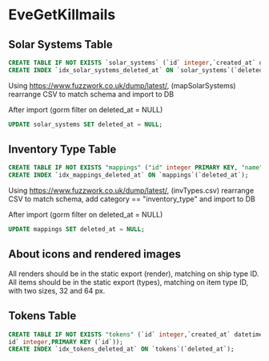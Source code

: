 # EveGetKillmails

## Solar Systems Table

```sql
CREATE TABLE IF NOT EXISTS `solar_systems` (`id` integer,`created_at` datetime,`updated_at` datetime,`deleted_at` datetime,`name` text, `security_status` real, `region_id` integer,PRIMARY KEY (`id`));
CREATE INDEX `idx_solar_systems_deleted_at` ON `solar_systems`(`deleted_at`);
```

Using https://www.fuzzwork.co.uk/dump/latest/, (mapSolarSystems) rearrange CSV to match schema and import to DB

After import (gorm filter on deleted_at = NULL)
```sql
UPDATE solar_systems SET deleted_at = NULL;
```

## Inventory Type Table

```sql
CREATE TABLE IF NOT EXISTS "mappings" ("id" integer PRIMARY KEY, "name" TEXT, `created_at` datetime, `updated_at` datetime, `deleted_at` datetime, `category` text);
CREATE INDEX `idx_mappings_deleted_at` ON `mappings`(`deleted_at`);
```

Using https://www.fuzzwork.co.uk/dump/latest/, (invTypes.csv) rearrange CSV to match schema, add category == "inventory_type" and import to DB

After import (gorm filter on deleted_at = NULL)
```sql
UPDATE mappings SET deleted_at = NULL;
```

## About icons and rendered images

All renders should be in the static export (render), matching on ship type ID.
All items should be in the static export (types), matching on item type ID, with two sizes, 32 and 64 px.

## Tokens Table

```sql
CREATE TABLE IF NOT EXISTS "tokens" (`id` integer,`created_at` datetime,`updated_at` datetime,`deleted_at` datetime,`access_token` text,`refresh_token` text,`char_id` integer, `exp` integer, `corp_
id` integer,PRIMARY KEY (`id`));
CREATE INDEX `idx_tokens_deleted_at` ON `tokens`(`deleted_at`);
```
